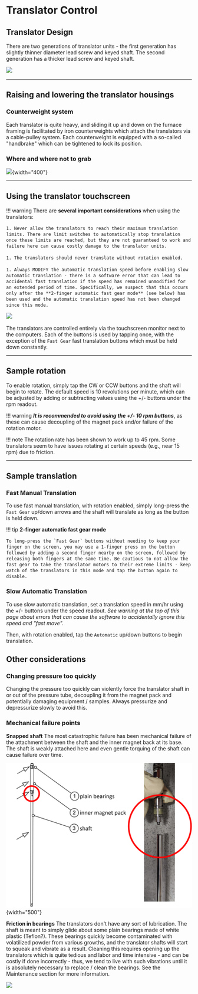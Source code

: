 # Translator Control

## Translator Design

There are two generations of translator units - the first generation has slightly thinner diameter lead screw and keyed shaft. The second generation has a thicker lead screw and keyed shaft.

![](../img/translatorlabeled.png)

---

## Raising and lowering the translator housings

### Counterweight system

Each translator is quite heavy, and sliding it up and down on the furnace framing is facilitated by iron counterweights which attach the translators via a cable-pulley system. Each counterweight is equipped with a so-called "handbrake" which can be tightened to lock its position.

### Where and where not to grab

![](../img/wheretotouch.png){width="400"}


---


## Using the translator touchscreen

!!! warning
    There are **several important considerations** when using the translators:

    1. Never allow the translators to reach their maximum translation limits. There are limit switches to automatically stop translation once these limits are reached, but they are not guaranteed to work and failure here can cause costly damage to the translator units.

    1. The translators should never translate without rotation enabled.

    1. Always MODIFY the automatic translation speed before enabling slow automatic translation - there is a software error that can lead to accidental fast translation if the speed has remained unmodified for an extended period of time. Specifically, we suspect that this occurs only after the **2-finger automatic fast gear mode** (see below) has been used and the automatic translation speed has not been changed since this mode.

![](../img/translatortouchscreen.png)

The translators are controlled entirely via the touchscreen monitor next to the computers. Each of the buttons is used by tapping once, with the exception of the `Fast Gear` fast translation buttons which must be held down constantly.

---

## Sample rotation

To enable rotation, simply tap the CW or CCW buttons and the shaft will begin to rotate. The default speed is 10 revolutions per minute, which can be adjusted by adding or subtracting values using the +/- buttons under the rpm readout. 

!!! warning
    ***It is recommended to avoid using the +/- 10 rpm buttons***, as these can cause decoupling of the magnet pack and/or failure of the rotation motor.

!!! note
    The rotation rate has been shown to work up to 45 rpm. Some translators seem to have issues rotating at certain speeds (e.g., near 15 rpm) due to friction. 





--- 

## Sample translation

### Fast Manual Translation

To use fast manual translation, with rotation enabled, simply long-press the `Fast Gear` up/down arrows and the shaft will translate as long as the button is held down.

!!! tip
    **2-finger automatic fast gear mode**

    To long-press the `Fast Gear` buttons without needing to keep your finger on the screen, you may use a 1-finger press on the button followed by adding a second finger nearby on the screen, followed by releasing both fingers at the same time. Be cautious to not allow the fast gear to take the translator motors to their extreme limits - keep watch of the translators in this mode and tap the button again to disable.

### Slow Automatic Translation

To use slow automatic translation, set a translation speed in mm/hr using the +/- buttons under the speed readout. *See warning at the top of this page about errors that can cause the software to accidentally ignore this speed and "fast move".*

Then, with rotation enabled, tap the `Automatic` up/down buttons to begin translation.


## Other considerations
    
### Changing pressure too quickly

Changing the pressure too quickly can violently force the translator shaft in or out of the pressure tube, decoupling it from the magnet pack and potentially damaging equipment / samples. Always pressurize and depressurize slowly to avoid this.

### Mechanical failure points


**Snapped shaft**
The most catastrophic failure has been mechanical failure of the attachment between the shaft and the inner magnet back at its base. The shaft is weakly attached here and even gentle torquing of the shaft can cause failure over time.

![](../img/brokenshaft.png){width="500"}


**Friction in bearings**
The translators don't have any sort of lubrication. The shaft is meant to simply glide about some plain bearings made of white plastic (Teflon?). These bearings quickly become contaminated with volatilized powder from various growths, and the translator shafts will start to squeak and vibrate as a result. Cleaning this requires opening up the translators which is quite tedious and labor and time intensive - and can be costly if done incorrectly - thus, we tend to live with such vibrations until it is absolutely necessary to replace / clean the bearings. See the Maintenance section for more information.

![](../img/bearings.png)


